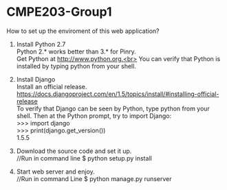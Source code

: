 CMPE203-Group1
==============

How to set up the enviroment of this web application?

1.  Install Python 2.7<br>
Python 2.* works better than 3.* for Pinry. <br>
Get Python at http://www.python.org.<br>
You can verify that Python is installed by typing python from your shell.

2.  Install Django<br>
Install an official release. https://docs.djangoproject.com/en/1.5/topics/install/#installing-official-release<br>
To verify that Django can be seen by Python, type python from your shell. Then at the Python prompt, try to import Django:<br>
\>\>\> import django<br>
\>\>\> print(django.get_version())<br>
1.5.5

3.  Download the source code and set it up.<br>
//Run in command line
$ python setup.py install

4.  Start web server and enjoy.<br>
//Run in command Line
$ python manage.py runserver
